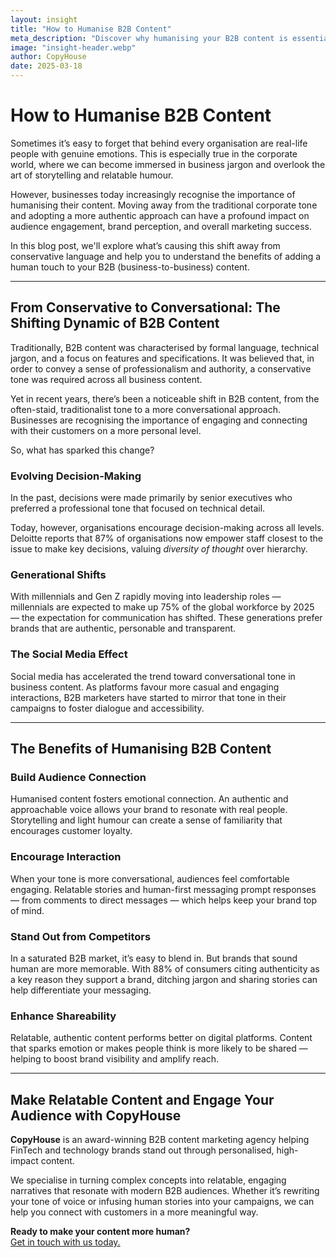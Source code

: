 ```yaml
---
layout: insight
title: "How to Humanise B2B Content"
meta_description: "Discover why humanising your B2B content is essential for connecting with modern audiences. Learn how to shift from formal to conversational communication."
image: "insight-header.webp"
author: CopyHouse
date: 2025-03-18
---
```


# How to Humanise B2B Content

Sometimes it’s easy to forget that behind every organisation are real-life people with genuine emotions. This is especially true in the corporate world, where we can become immersed in business jargon and overlook the art of storytelling and relatable humour.

However, businesses today increasingly recognise the importance of humanising their content. Moving away from the traditional corporate tone and adopting a more authentic approach can have a profound impact on audience engagement, brand perception, and overall marketing success.

In this blog post, we'll explore what’s causing this shift away from conservative language and help you to understand the benefits of adding a human touch to your B2B (business-to-business) content.

---

## From Conservative to Conversational: The Shifting Dynamic of B2B Content

Traditionally, B2B content was characterised by formal language, technical jargon, and a focus on features and specifications. It was believed that, in order to convey a sense of professionalism and authority, a conservative tone was required across all business content.

Yet in recent years, there’s been a noticeable shift in B2B content, from the often-staid, traditionalist tone to a more conversational approach. Businesses are recognising the importance of engaging and connecting with their customers on a more personal level.

So, what has sparked this change?

### Evolving Decision-Making

In the past, decisions were made primarily by senior executives who preferred a professional tone that focused on technical detail.

Today, however, organisations encourage decision-making across all levels. Deloitte reports that 87% of organisations now empower staff closest to the issue to make key decisions, valuing *diversity of thought* over hierarchy.

### Generational Shifts

With millennials and Gen Z rapidly moving into leadership roles — millennials are expected to make up 75% of the global workforce by 2025 — the expectation for communication has shifted. These generations prefer brands that are authentic, personable and transparent.

### The Social Media Effect

Social media has accelerated the trend toward conversational tone in business content. As platforms favour more casual and engaging interactions, B2B marketers have started to mirror that tone in their campaigns to foster dialogue and accessibility.

---

## The Benefits of Humanising B2B Content

### Build Audience Connection

Humanised content fosters emotional connection. An authentic and approachable voice allows your brand to resonate with real people. Storytelling and light humour can create a sense of familiarity that encourages customer loyalty.

### Encourage Interaction

When your tone is more conversational, audiences feel comfortable engaging. Relatable stories and human-first messaging prompt responses — from comments to direct messages — which helps keep your brand top of mind.

### Stand Out from Competitors

In a saturated B2B market, it’s easy to blend in. But brands that sound human are more memorable. With 88% of consumers citing authenticity as a key reason they support a brand, ditching jargon and sharing stories can help differentiate your messaging.

### Enhance Shareability

Relatable, authentic content performs better on digital platforms. Content that sparks emotion or makes people think is more likely to be shared — helping to boost brand visibility and amplify reach.

---

## Make Relatable Content and Engage Your Audience with CopyHouse

**CopyHouse** is an award-winning B2B content marketing agency helping FinTech and technology brands stand out through personalised, high-impact content.

We specialise in turning complex concepts into relatable, engaging narratives that resonate with modern B2B audiences. Whether it’s rewriting your tone of voice or infusing human stories into your campaigns, we can help you connect with customers in a more meaningful way.

**Ready to make your content more human?**  
[Get in touch with us today.](https://www.copyhouse.io/contact)
